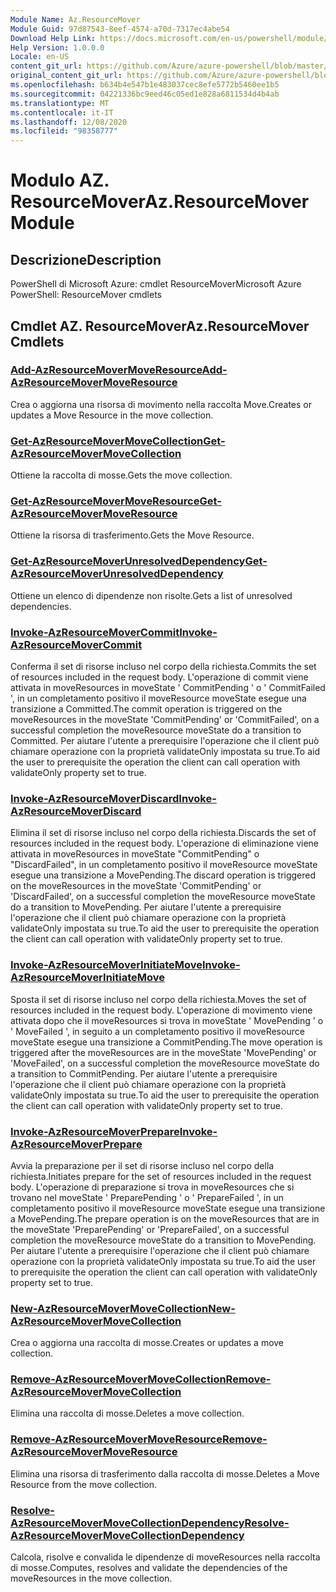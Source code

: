 ```yaml
---
Module Name: Az.ResourceMover
Module Guid: 97d87543-8eef-4574-a70d-7317ec4abe54
Download Help Link: https://docs.microsoft.com/en-us/powershell/module/az.resourcemover
Help Version: 1.0.0.0
Locale: en-US
content_git_url: https://github.com/Azure/azure-powershell/blob/master/src/ResourceMover/help/Az.ResourceMover.md
original_content_git_url: https://github.com/Azure/azure-powershell/blob/master/src/ResourceMover/help/Az.ResourceMover.md
ms.openlocfilehash: b634b4e547b1e483037cec8efe5772b5460ee1b5
ms.sourcegitcommit: 04221336bc9eed46c05ed1e828a6811534d4b4ab
ms.translationtype: MT
ms.contentlocale: it-IT
ms.lasthandoff: 12/08/2020
ms.locfileid: "98358777"
---
```

# <span data-ttu-id="4952a-101">Modulo AZ. ResourceMover</span><span class="sxs-lookup"><span data-stu-id="4952a-101">Az.ResourceMover Module</span></span>
## <span data-ttu-id="4952a-102">Descrizione</span><span class="sxs-lookup"><span data-stu-id="4952a-102">Description</span></span>
<span data-ttu-id="4952a-103">PowerShell di Microsoft Azure: cmdlet ResourceMover</span><span class="sxs-lookup"><span data-stu-id="4952a-103">Microsoft Azure PowerShell: ResourceMover cmdlets</span></span>

## <span data-ttu-id="4952a-104">Cmdlet AZ. ResourceMover</span><span class="sxs-lookup"><span data-stu-id="4952a-104">Az.ResourceMover Cmdlets</span></span>
### [<span data-ttu-id="4952a-105">Add-AzResourceMoverMoveResource</span><span class="sxs-lookup"><span data-stu-id="4952a-105">Add-AzResourceMoverMoveResource</span></span>](Add-AzResourceMoverMoveResource.md)
<span data-ttu-id="4952a-106">Crea o aggiorna una risorsa di movimento nella raccolta Move.</span><span class="sxs-lookup"><span data-stu-id="4952a-106">Creates or updates a Move Resource in the move collection.</span></span>

### [<span data-ttu-id="4952a-107">Get-AzResourceMoverMoveCollection</span><span class="sxs-lookup"><span data-stu-id="4952a-107">Get-AzResourceMoverMoveCollection</span></span>](Get-AzResourceMoverMoveCollection.md)
<span data-ttu-id="4952a-108">Ottiene la raccolta di mosse.</span><span class="sxs-lookup"><span data-stu-id="4952a-108">Gets the move collection.</span></span>

### [<span data-ttu-id="4952a-109">Get-AzResourceMoverMoveResource</span><span class="sxs-lookup"><span data-stu-id="4952a-109">Get-AzResourceMoverMoveResource</span></span>](Get-AzResourceMoverMoveResource.md)
<span data-ttu-id="4952a-110">Ottiene la risorsa di trasferimento.</span><span class="sxs-lookup"><span data-stu-id="4952a-110">Gets the Move Resource.</span></span>

### [<span data-ttu-id="4952a-111">Get-AzResourceMoverUnresolvedDependency</span><span class="sxs-lookup"><span data-stu-id="4952a-111">Get-AzResourceMoverUnresolvedDependency</span></span>](Get-AzResourceMoverUnresolvedDependency.md)
<span data-ttu-id="4952a-112">Ottiene un elenco di dipendenze non risolte.</span><span class="sxs-lookup"><span data-stu-id="4952a-112">Gets a list of unresolved dependencies.</span></span>

### [<span data-ttu-id="4952a-113">Invoke-AzResourceMoverCommit</span><span class="sxs-lookup"><span data-stu-id="4952a-113">Invoke-AzResourceMoverCommit</span></span>](Invoke-AzResourceMoverCommit.md)
<span data-ttu-id="4952a-114">Conferma il set di risorse incluso nel corpo della richiesta.</span><span class="sxs-lookup"><span data-stu-id="4952a-114">Commits the set of resources included in the request body.</span></span>
<span data-ttu-id="4952a-115">L'operazione di commit viene attivata in moveResources in moveState ' CommitPending ' o ' CommitFailed ', in un completamento positivo il moveResource moveState esegue una transizione a Committed.</span><span class="sxs-lookup"><span data-stu-id="4952a-115">The commit operation is triggered on the moveResources in the moveState 'CommitPending' or 'CommitFailed', on a successful completion the moveResource moveState do a transition to Committed.</span></span>
<span data-ttu-id="4952a-116">Per aiutare l'utente a prerequisire l'operazione che il client può chiamare operazione con la proprietà validateOnly impostata su true.</span><span class="sxs-lookup"><span data-stu-id="4952a-116">To aid the user to prerequisite the operation the client can call operation with validateOnly property set to true.</span></span>

### [<span data-ttu-id="4952a-117">Invoke-AzResourceMoverDiscard</span><span class="sxs-lookup"><span data-stu-id="4952a-117">Invoke-AzResourceMoverDiscard</span></span>](Invoke-AzResourceMoverDiscard.md)
<span data-ttu-id="4952a-118">Elimina il set di risorse incluso nel corpo della richiesta.</span><span class="sxs-lookup"><span data-stu-id="4952a-118">Discards the set of resources included in the request body.</span></span>
<span data-ttu-id="4952a-119">L'operazione di eliminazione viene attivata in moveResources in moveState "CommitPending" o "DiscardFailed", in un completamento positivo il moveResource moveState esegue una transizione a MovePending.</span><span class="sxs-lookup"><span data-stu-id="4952a-119">The discard operation is triggered on the moveResources in the moveState 'CommitPending' or 'DiscardFailed', on a successful completion the moveResource moveState do a transition to MovePending.</span></span>
<span data-ttu-id="4952a-120">Per aiutare l'utente a prerequisire l'operazione che il client può chiamare operazione con la proprietà validateOnly impostata su true.</span><span class="sxs-lookup"><span data-stu-id="4952a-120">To aid the user to prerequisite the operation the client can call operation with validateOnly property set to true.</span></span>

### [<span data-ttu-id="4952a-121">Invoke-AzResourceMoverInitiateMove</span><span class="sxs-lookup"><span data-stu-id="4952a-121">Invoke-AzResourceMoverInitiateMove</span></span>](Invoke-AzResourceMoverInitiateMove.md)
<span data-ttu-id="4952a-122">Sposta il set di risorse incluso nel corpo della richiesta.</span><span class="sxs-lookup"><span data-stu-id="4952a-122">Moves the set of resources included in the request body.</span></span>
<span data-ttu-id="4952a-123">L'operazione di movimento viene attivata dopo che il moveResources si trova in moveState ' MovePending ' o ' MoveFailed ', in seguito a un completamento positivo il moveResource moveState esegue una transizione a CommitPending.</span><span class="sxs-lookup"><span data-stu-id="4952a-123">The move operation is triggered after the moveResources are in the moveState 'MovePending' or 'MoveFailed', on a successful completion the moveResource moveState do a transition to CommitPending.</span></span>
<span data-ttu-id="4952a-124">Per aiutare l'utente a prerequisire l'operazione che il client può chiamare operazione con la proprietà validateOnly impostata su true.</span><span class="sxs-lookup"><span data-stu-id="4952a-124">To aid the user to prerequisite the operation the client can call operation with validateOnly property set to true.</span></span>

### [<span data-ttu-id="4952a-125">Invoke-AzResourceMoverPrepare</span><span class="sxs-lookup"><span data-stu-id="4952a-125">Invoke-AzResourceMoverPrepare</span></span>](Invoke-AzResourceMoverPrepare.md)
<span data-ttu-id="4952a-126">Avvia la preparazione per il set di risorse incluso nel corpo della richiesta.</span><span class="sxs-lookup"><span data-stu-id="4952a-126">Initiates prepare for the set of resources included in the request body.</span></span>
<span data-ttu-id="4952a-127">L'operazione di preparazione si trova in moveResources che si trovano nel moveState ' PreparePending ' o ' PrepareFailed ', in un completamento positivo il moveResource moveState esegue una transizione a MovePending.</span><span class="sxs-lookup"><span data-stu-id="4952a-127">The prepare operation is on the moveResources that are in the moveState 'PreparePending' or 'PrepareFailed', on a successful completion the moveResource moveState do a transition to MovePending.</span></span>
<span data-ttu-id="4952a-128">Per aiutare l'utente a prerequisire l'operazione che il client può chiamare operazione con la proprietà validateOnly impostata su true.</span><span class="sxs-lookup"><span data-stu-id="4952a-128">To aid the user to prerequisite the operation the client can call operation with validateOnly property set to true.</span></span>

### [<span data-ttu-id="4952a-129">New-AzResourceMoverMoveCollection</span><span class="sxs-lookup"><span data-stu-id="4952a-129">New-AzResourceMoverMoveCollection</span></span>](New-AzResourceMoverMoveCollection.md)
<span data-ttu-id="4952a-130">Crea o aggiorna una raccolta di mosse.</span><span class="sxs-lookup"><span data-stu-id="4952a-130">Creates or updates a move collection.</span></span>

### [<span data-ttu-id="4952a-131">Remove-AzResourceMoverMoveCollection</span><span class="sxs-lookup"><span data-stu-id="4952a-131">Remove-AzResourceMoverMoveCollection</span></span>](Remove-AzResourceMoverMoveCollection.md)
<span data-ttu-id="4952a-132">Elimina una raccolta di mosse.</span><span class="sxs-lookup"><span data-stu-id="4952a-132">Deletes a move collection.</span></span>

### [<span data-ttu-id="4952a-133">Remove-AzResourceMoverMoveResource</span><span class="sxs-lookup"><span data-stu-id="4952a-133">Remove-AzResourceMoverMoveResource</span></span>](Remove-AzResourceMoverMoveResource.md)
<span data-ttu-id="4952a-134">Elimina una risorsa di trasferimento dalla raccolta di mosse.</span><span class="sxs-lookup"><span data-stu-id="4952a-134">Deletes a Move Resource from the move collection.</span></span>

### [<span data-ttu-id="4952a-135">Resolve-AzResourceMoverMoveCollectionDependency</span><span class="sxs-lookup"><span data-stu-id="4952a-135">Resolve-AzResourceMoverMoveCollectionDependency</span></span>](Resolve-AzResourceMoverMoveCollectionDependency.md)
<span data-ttu-id="4952a-136">Calcola, risolve e convalida le dipendenze di moveResources nella raccolta di mosse.</span><span class="sxs-lookup"><span data-stu-id="4952a-136">Computes, resolves and validate the dependencies of the moveResources in the move collection.</span></span>

